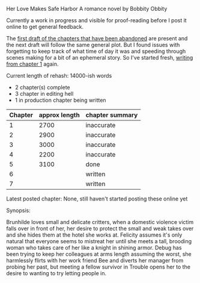 Her Love Makes Safe Harbor
A romance novel by Bobbity Obbity

Currently a work in progress and visible for proof-reading before I post it online to get general feedback.

The [first draft of the chapters that have been abandoned](https://github.com/RobbingSpree/HLMSH-Novel/blob/main/chapters_as_imported/Chapter0.md) are present and the next draft will follow the same general plot. 
But I found issues with forgetting to keep track of what time of day it was and speeding through scenes making for a bit of an ephemeral story.
So I've started fresh, [writing from chapter 1](https://github.com/RobbingSpree/HLMSH-Novel/blob/main/new%20chapters%202nd%20attempt/Chapter%201.md) again.

Current length of rehash:
14000-ish words
- 2 chapter(s) complete
- 3 chapter in editing hell
- 1 in production chapter being written


| Chapter | approx length | chapter summary |
| ------- | ------------- | --------------- |
| 1       | 2700          | inaccurate      |
| 2       | 2900          | inaccurate      |
| 3       | 3000          | inaccurate      |
| 4       | 2200          | inaccurate      |
| 5       | 3100          | done            |
| 6       |               | written         |
| 7       |               | written         |


Latest posted chapter:
None, still haven't started posting these online yet

Synopsis:

Brunhilde loves small and delicate critters, when a domestic violence victim falls over in front of her, her desire to protect the small and weak takes over and she hides them at the hotel she works at.
Felicity assumes it's only natural that everyone seems to mistreat her until she meets a tall, brooding woman who takes care of her like a knight in shining armor.
Debug has been trying to keep her colleagues at arms length assuming the worst, she harmlessly flirts with her work friend Bee and diverts her manager from probing her past, but meeting a fellow survivor in Trouble opens her to the desire to wanting to try letting people in.
